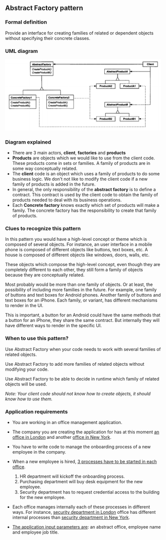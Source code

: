 ## Abstract Factory pattern

### Formal definition

Provide an interface for creating families of related or dependent objects without specifying their concrete classes.

### UML diagram

![Source book: Design Patterns, Elements of Reusable Object-Oriented Software](https://github.com/osotorrio/designpatterns/blob/master/GangOfFour.Patterns/Creational/AbstractFactory/uml_diagram.png)

### Diagram explained

-   There are 3 main actors, **client**, **factories** and **products**
-   **Products** are objects which we would like to use from the client code. These products come in sets or families. A family of products are in some way conceptually related.
-   The **client** code is an object which uses a family of products to do some business logic. We don't not like to modify the client code if a new family of products is added in the future.
-   In general, the only responsibility of the **abstract factory** is to define a contract. This contract is used by the client code to obtain the family of products needed to deal with its business operations.
-   Each **Concrete factory** knows exactly which set of products will make a family. The concrete factory has the responsibility to create that family of products.

### Clues to recognize this pattern

In this pattern you would have a high-level concept or theme which is composed of several objects. For instance, an user interface in a mobile phone is composed of different objects like buttons, text boxes, etc. A house is composed of different objects like windows, doors, walls, etc.

These objects which compose the high-level concept, even though they are completely different to each other, they still form a family of objects because they are conceptually related.

Most probably would be more than one family of objects. Or at least, the possibility of including more families in the future. For example, one family of buttons and text boxes for Android phones. Another family of buttons and text boxes for an iPhone. Each family, or variant, has different mechanisms to render in the UI.

This is important, a button for an Android could have the same methods that a button for an iPhone, they share the same contract. But internally they will have different ways to render in the specific UI.

### When to use this pattern?

Use Abstract Factory when your code needs to work with several families of related objects.

Use Abstract Factory to add more families of related objects without modifying your code.

Use Abstract Factory to be able to decide in runtime which family of related objects will be used.

_Note: Your client code should not know how to create objects, it should know how to use them._

### Application requirements

-   You are working in an office management application.

-   The company you are creating the application for has at this moment [an office in London](https://github.com/osotorrio/designpatterns/blob/master/GangOfFour.Patterns/Creational/AbstractFactory/Factories/LondonOffice.cs) and another [office in New York](https://github.com/osotorrio/designpatterns/blob/master/GangOfFour.Patterns/Creational/AbstractFactory/Factories/NewYorkOffice.cs).

-   You have to write code to manage the onboarding process of a new employee in the company.

-   When a new employee is hired, [3 processes have to be started in each office](https://github.com/osotorrio/designpatterns/blob/master/GangOfFour.Patterns/Creational/AbstractFactory/Client/Application.cs).

    1. HR department will kickoff the onboarding process.
    2. Purchasing department will buy desk equipment for the new employee.
    3. Security department has to request credential access to the building for the new employee.

-   Each office manages internally each of these processes in different ways. For instance, [security department in London](https://github.com/osotorrio/designpatterns/blob/master/GangOfFour.Patterns/Creational/AbstractFactory/Products/SecurityDepartmentLondon.cs) office has different internal processes than [security department in New York](https://github.com/osotorrio/designpatterns/blob/master/GangOfFour.Patterns/Creational/AbstractFactory/Products/SecurityDepartmentNewYork.cs).

-   [The application input parameters are](https://github.com/osotorrio/designpatterns/blob/master/GangOfFour.Patterns/Creational/AbstractFactory/Client/Application.cs): an abstract office, employee name and employee job title.
